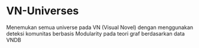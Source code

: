 # VN-Universes
Menemukan semua universe pada VN (Visual Novel) dengan menggunakan deteksi komunitas berbasis Modularity pada teori graf berdasarkan data VNDB
